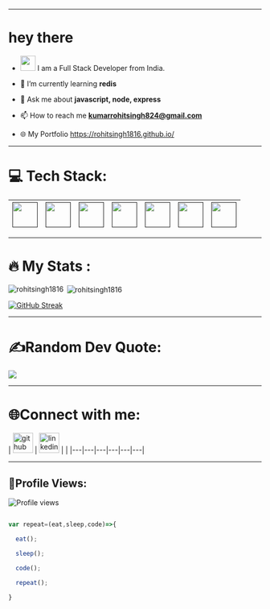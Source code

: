 
---
<h1>
  hey there

</h1> 

- <img src="https://media.giphy.com/media/WUlplcMpOCEmTGBtBW/giphy.gif" width="30"> I am a Full Stack Developer from India.


- 🌱 I’m currently learning **redis**

- 💬 Ask me about **javascript, node, express**

- 📫 How to reach me **kumarrohitsingh824@gmail.com**

- 🌐 My Portfolio https://rohitsingh1816.github.io/

---
# 💻 Tech Stack:
| [<img src='https://cdn.pixabay.com/photo/2017/08/05/11/16/logo-2582748_1280.png' height='50' />]()| [<img src='https://1000logos.net/wp-content/uploads/2020/09/CSS-Logo.png' height='50'/>]()| [<img src='https://logospng.org/download/javascript/logo-javascript-1024.png' height='50'/>]()| [<img src='https://cdn.shopify.com/s/files/1/0057/5668/2355/files/Postman-logo-orange-2021_1155x.png?v=1637252529' height='50'/>]()| [<img src='https://play-lh.googleusercontent.com/lNy35u_4HIHu4Wqj0WIENtN0HmeZuEx4V8UwdMw0wxcRKvYbskmPEII05HWxK5nI0g' height='50'/>]()|  [<img src='https://miro.medium.com/max/1800/1*HTy1M1eFC7GoW6odSukQVw.png' height='50'/>]() | [<img src='https://upload.wikimedia.org/wikipedia/commons/thumb/9/93/MongoDB_Logo.svg/2560px-MongoDB_Logo.svg.png' height='50'/>]()|
|---|---|---|---|---|---|---|

---

# :fire: My Stats :

<p><img align="left" src="https://github-readme-stats.vercel.app/api/top-langs?username=rohitsingh1816&show_icons=true&locale=en&layout=compact&theme=dark&background=000000" alt="rohitsingh1816" /></p>

<p>&nbsp;<img align="center" src="https://github-readme-stats.vercel.app/api?username=rohitsingh1816&show_icons=true&locale=en&theme=dark&background=000000" alt="rohitsingh1816" /></p>



[![GitHub Streak](https://github-readme-streak-stats.herokuapp.com?user=rohitsingh1816&theme=dark&background=000000)](https://git.io/streak-stats)
<br>

---
# ✍️Random Dev Quote:
![](https://quotes-github-readme.vercel.app/api?type=horizontal&theme=radical)

---
# 🌐Connect with me:
| [<img src='https://cdn.jsdelivr.net/npm/simple-icons@3.0.1/icons/github.svg' alt='github' height='40'>](https://github.com/rohitsingh1816) | [<img src='https://cdn.jsdelivr.net/npm/simple-icons@3.0.1/icons/linkedin.svg' alt='linkedin' height='40'>](https://www.linkedin.com/in/rohitsingh1816/) | |
|---|---|---|---|---|---|

---
## 👀Profile Views:
![Profile views](https://gpvc.arturio.dev/rohitsingh1816) 

   
```javascript

var repeat=(eat,sleep,code)=>{

  eat();

  sleep();

  code();

  repeat();

}

```

